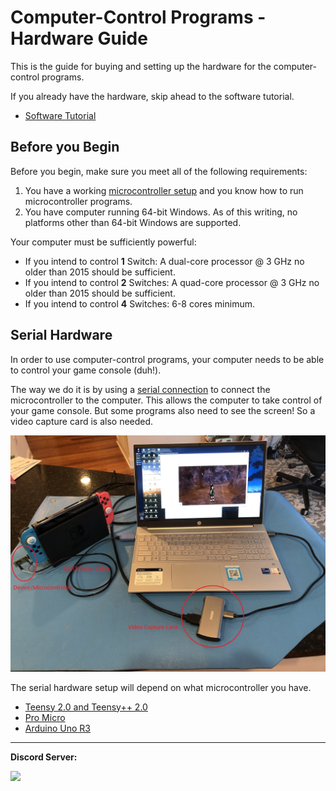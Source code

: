 # Computer-Control Programs - Hardware Guide

This is the guide for buying and setting up the hardware for the computer-control programs.

If you already have the hardware, skip ahead to the software tutorial.
- [Software Tutorial](/Wiki/Software/README.md)

## Before you Begin

Before you begin, make sure you meet all of the following requirements:

1. You have a working [microcontroller setup](https://github.com/Mysticial/PA-Microcontroller) and you know how to run microcontroller programs.
2. You have computer running 64-bit Windows. As of this writing, no platforms other than 64-bit Windows are supported.

Your computer must be sufficiently powerful:

- If you intend to control **1** Switch: A dual-core processor @ 3 GHz no older than 2015 should be sufficient.
- If you intend to control **2** Switches: A quad-core processor @ 3 GHz no older than 2015 should be sufficient.
- If you intend to control **4** Switches: 6-8 cores minimum.


## Serial Hardware

In order to use computer-control programs, your computer needs to be able to control your game console (duh!).

The way we do it is by using a [serial connection](https://en.wikipedia.org/wiki/Serial_port) to connect the microcontroller to the computer. This allows the computer to take control of your game console. But some programs also need to see the screen! So a video capture card is also needed.

<img src="/Wiki/Hardware/images/serial-setup.jpg">


The serial hardware setup will depend on what microcontroller you have.

- [Teensy 2.0 and Teensy++ 2.0](Teensy2.md)
- [Pro Micro](ProMicro.md)
- [Arduino Uno R3](ArduinoUnoR3.md)



<hr>

**Discord Server:** 

[<img src="https://canary.discordapp.com/api/guilds/695809740428673034/widget.png?style=banner2">](https://discord.gg/cQ4gWxN)

